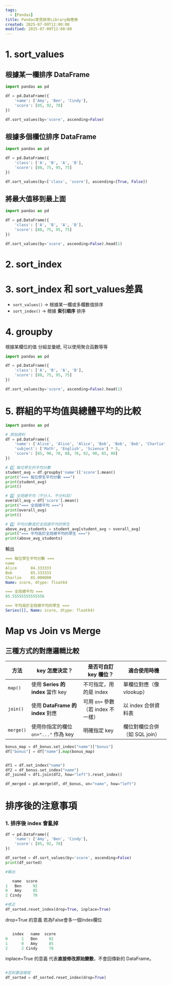 ```yaml
---
tags:
  - [Pandas]
title: Pandas常見排序Library與應用
created: 2025-07-09T12:00:00
modified: 2025-07-09T12:00:00
---
```



# 1.  sort_values

## 根據某一欄排序 DataFrame

```python
import pandas as pd

df = pd.DataFrame({
    'name': ['Amy', 'Ben', 'Cindy'],
    'score': [85, 92, 78]
})

df.sort_values(by='score', ascending=False)

```

## 根據多個欄位排序 DataFrame

```python
import pandas as pd

df = pd.DataFrame({
    'class': ['A', 'B', 'A', 'B'],
    'score': [88, 75, 95, 75]
})

df.sort_values(by=['class', 'score'], ascending=[True, False])

```

## 將最大值移到最上面

```python
import pandas as pd

df = pd.DataFrame({
    'class': ['A', 'B', 'A', 'B'],
    'score': [88, 75, 95, 75]
})

df.sort_values(by='score', ascending=False).head(1)
```

# 2. sort_index



# 3.  sort_index 和 sort_values差異

- `sort_values()` → 根據某一欄或多欄數值排序
- `sort_index()` → 根據 **索引順序** 排序


# 4. groupby
根據某欄位的值  分組並彙總, 可以使用聚合函數等等
```python
import pandas as pd

df = pd.DataFrame({
    'class': ['A', 'B', 'A', 'B'],
    'score': [88, 75, 95, 75]
})

df.sort_values(by='score', ascending=False).head(1)
```

# 5. 群組的平均值與總體平均的比較

```python
import pandas as pd

# 原始資料
df = pd.DataFrame({
    'name': ['Alice', 'Alice', 'Alice', 'Bob', 'Bob', 'Bob', 'Charlie', 'Charlie', 'Charlie'],
    'subject': ['Math', 'English', 'Science'] * 3,
    'score': [85, 90, 78, 88, 76, 92, 90, 85, 80]
})

# 1️⃣ 每位學生的平均分數
student_avg = df.groupby('name')['score'].mean()
print("=== 每位學生平均分數 ===")
print(student_avg)
print()

# 2️⃣ 全班總平均（不分人、不分科目）
overall_avg = df['score'].mean()
print("=== 全班總平均 ===")
print(overall_avg)
print()

# 3️⃣ 平均分數高於全班總平均的學生
above_avg_students = student_avg[student_avg > overall_avg]
print("=== 平均高於全班總平均的學生 ===")
print(above_avg_students)

```

輸出
```yaml
=== 每位學生平均分數 ===
name
Alice      84.333333
Bob        85.333333
Charlie    85.000000
Name: score, dtype: float64

=== 全班總平均 ===
85.55555555555556

=== 平均高於全班總平均的學生 ===
Series([], Name: score, dtype: float64)

```

#  Map vs Join vs Merge
##  三種方式的對應邏輯比較

|方法|key 怎麼決定？|是否可自訂 key 欄位？|適合使用時機|
|---|---|---|---|
|`map()`|使用 **Series 的 index** 當作 key| 不可指定，用的是 index|單欄位對應（像 vlookup）|
|`join()`|使用 **DataFrame 的 index** 對應| 可用 `on=` 參數（若 index 不一樣）|以 index 合併資料表|
|`merge()`|使用你指定的欄位 `on="..."` 作為 key|明確指定 key|欄位對欄位合併（如 SQL join）|

```python
bonus_map = df_bonus.set_index("name")["bonus"]
df["bonus"] = df["name"].map(bonus_map)


df1 = df.set_index("name")
df2 = df_bonus.set_index("name")
df_joined = df1.join(df2, how="left").reset_index()

df_merged = pd.merge(df, df_bonus, on="name", how="left")

```


# 排序後的注意事項

### 1. 排序後 index 會亂掉

```python
df = pd.DataFrame({
    'name': ['Amy', 'Ben', 'Cindy'],
    'score': [85, 92, 78]
})

df_sorted = df.sort_values(by='score', ascending=False)
print(df_sorted)

#輸出

   name  score
1   Ben     92
0   Amy     85
2 Cindy     78

#修正
df_sorted.reset_index(drop=True, inplace=True)

```

drop=True 的意義
若為False會多一個Index欄位

```python

   index   name  score
0      1   Ben     92
1      0   Amy     85
2      2 Cindy     78

```

inplace=True 的意義
代表**直接修改原始變數**，不會回傳新的 DataFrame。

```python

#否則要這樣寫
df_sorted = df_sorted.reset_index(drop=True)

```
